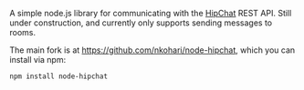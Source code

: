 A simple node.js library for communicating with the [HipChat](http://hipchat.com/) REST API.
Still under construction, and currently only supports sending messages to rooms.

The main fork is at https://github.com/nkohari/node-hipchat, which you can install via npm:

	npm install node-hipchat

